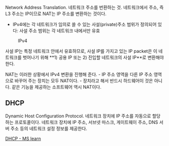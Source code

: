 Network Address Translation. 네트워크 주소를 번환하는 것. 네트워크에서 주소, 즉 L3 주소는 IP이므로 NAT는 IP 주소를 변환하는 것이다.
- IPv4에는 각 네트워크가 임의로 쓸 수 있는 사설(private)주소 범위가 정의되어 있다: 사설 주소 범위는 각 네트워크 내에서만 유효
<figure style="width: 85%" class="align-center">
  <img src="https://onedrive.live.com/embed?resid=C4F97B3B64AE3E7A%217086&authkey=%21ANZDQcFsWin4VKw&width=870&height=148" alt="">
  <figcaption>IPv4</figcaption>
</figure>
사설 IP는 특정 네트워크 안에서 유효하므로, 사설 IP를 가지고 있는 IP packet은 이 네트워크를 벗어나기 위해 **1) 공용 IP 또는 2) 진입할 네트워크의 사설 IP**로 변환해야 한다.

NAT는 이러한 상황에서 IPv4 변환을 진행해 준다.
	- IP 주소 영역을 다른 IP 주소 영역으로 바꾸어 주는 장치는 모두 NAT이다.
	- 장치라고 해서 반드시 하드웨어이 것은 아니다. 같은 기능을 제공하는 소프트웨어 역시 NAT이다.

## DHCP
Dynamic Host Configuration Protocol. 네트워크 장치에 IP 주소를 자동으로 할당하는 프로토콜이다. 네트워크 장치에 IP 주소, 서브넷 마스크, 게이트웨이 주소, DNS 서버 주소 등의 네트워크 설정 정보를 제공한다.

[DHCP - MS learn](https://learn.microsoft.com/ko-kr/windows-server/networking/technologies/dhcp/dhcp-top)